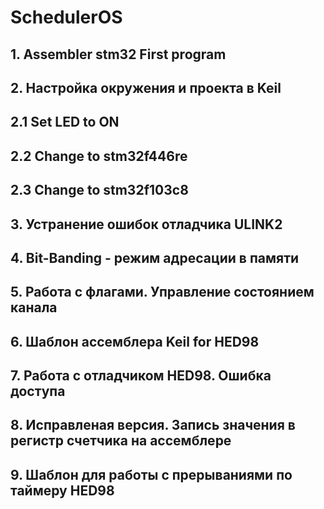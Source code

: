 # SchedulerOS
## 1. Assembler stm32 First program
## 2. Настройка окружения и проекта в Keil
## 2.1 Set LED to ON
## 2.2 Change to stm32f446re
## 2.3 Change to stm32f103c8
## 3. Устранение ошибок отладчика ULINK2
## 4. Bit-Banding - режим адресации в памяти
## 5. Работа с флагами. Управление состоянием канала
## 6. Шаблон ассемблера Keil for HED98
## 7. Работа с отладчиком HED98. Ошибка доступа
## 8. Исправленая версия. Запись значения в регистр счетчика на ассемблере
## 9. Шаблон для работы с прерываниями по таймеру HED98